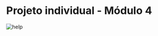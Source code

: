 # Projeto individual - Módulo 4 
![help](https://user-images.githubusercontent.com/113925962/222293618-dfdb7dff-899a-46b6-a27d-d1d3e967d593.png)
